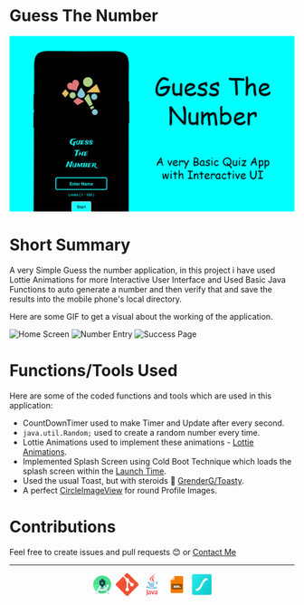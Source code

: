 # Guess The Number

![](https://github.com/Parneet-Raghuvanshi/GuessTheNumber/blob/master/readmesources/Github-Projects-guessthenumber.png?raw=true "Guess The Number")

# Short Summary

A very Simple Guess the number application, in this project i have used Lottie Animations for more Interactive User Interface and Used Basic Java Functions to auto generate a number and then verify that and save the results into the mobile phone's local directory.

Here are some GIF to get a visual about the working of the application.

![](https://media0.giphy.com/media/Nrt7m3mEYx0AkPtwUf/giphy.gif "Home Screen") ![](https://media1.giphy.com/media/p3YOIQNJJt5mIRvCmJ/giphy.gif "Number Entry") ![](https://media1.giphy.com/media/DkK4iPZMK3qJzsUKPE/giphy.gif "Success Page")

# Functions/Tools Used

Here are some of the coded functions and tools which are used in this application:

- CountDownTimer used to make Timer and Update after every second.
- `java.util.Random;` used to create a random number every time.
- Lottie Animations used to implement these animations - [Lottie Animations](https://lottiefiles.com).
- Implemented Splash Screen using Cold Boot Technique which loads the splash screen within the [Launch Time](https://developer.android.com/topic/performance/vitals/launch-time).
- Used the usual Toast, but with steroids 💪 [GrenderG/Toasty](https://github.com/GrenderG/Toasty).
- A perfect [CircleImageView](https://github.com/hdodenhof/CircleImageView) for round Profile Images.

# Contributions

Feel free to create issues and pull requests 😊 or [Contact Me](mailto:parneetraghuvanshi@gmail.com)

***

<p align="center">
  <img src="https://github.com/Parneet-Raghuvanshi/GuessTheNumber/blob/master/readmesources/android-studio.png?raw=true" title="Android Studio" width="40" height="40"/>
  <img src="https://github.com/Parneet-Raghuvanshi/GuessTheNumber/blob/master/readmesources/Git-Icon.png?raw=true" title="Git Hub" width="40" height="40"/>
  <img src="https://github.com/Parneet-Raghuvanshi/GuessTheNumber/blob/master/readmesources/java.png?raw=true" title="Java" width="40" height="40"/>
  <img src="https://github.com/Parneet-Raghuvanshi/GuessTheNumber/blob/master/readmesources/xml.png?raw=true" title="XML" width="40" height="40"/>
  <img src="https://github.com/Parneet-Raghuvanshi/GuessTheNumber/blob/master/readmesources/lf_Symbol.png?raw=true" title="Lottie Files" width="40" height="40"/>
</p>
